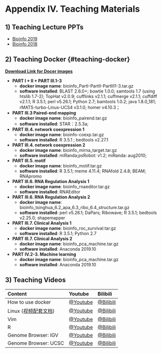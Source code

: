 # Appendix IV. Teaching Materials

## 1\) Teaching Lecture PPTs

* [Bioinfo 2019](https://cloud.tsinghua.edu.cn/d/b707e65b559549069938/?p=/bioinfo2019&mode=list)
* [Bioinfo 2018](https://cloud.tsinghua.edu.cn/d/b707e65b559549069938/?p=/bioinfo2018&mode=list)

## 2\) Teaching Docker {#teaching-docker}

[**Download Link for Docer images**](https://cloud.tsinghua.edu.cn/d/747db0edd36449289b6f/?p=/Docker&mode=list)

* **PART I + II + PART III.1-3**
  * **docker image name**: bioinfo\_PartI-PartII-PartIII1-3.tar.gz
  * **software installed**: BLAST 2.6.0+; bowtie 1.0.0; samtools 1.7 \(using htslib 1.7-2\); TopHat v2.0.9; cufflinks v2.1.1; cuffmerge v2.1.1; cuffdiff v2.1.1; R 3.5.1; perl v5.26.1; Python 2.7; bamtools 1.0.2; java 1.8.0\_181; rMATS-turbo-Linux-UCS4 v3.1.0; homer v4.10.3；
* **PART III.3 Paired-end mapping**
  * **docker image name**: bioinfo\_pairend.tar.gz
  * **software installed**: STAR：2.5.3a;
* **PART III.4. network coexpression 1**
  * **docker image name**: bioinfo\-coexp.tar.gz
  * **software installed**: R 3.5.1 ; bedtools v2.27.1 
* **PART III.4. network coexpression 2**  
  * **docker image name**: bioinfo_mirna_target.tar.gz
  * **software installed**: miRanda;psRobot: v1.2; miRanda: aug2010; 
* **PART III.5. motif**
  * **docker image name**: bioinfo_motif.tar.gz
  * **software installed**: R 3.5.1; meme 4.11.4; RNAfold 2.4.8; BEAM; RNApromo 
* **PART III.6. RNA Regulation Analysis 1** 
  * **docker image name**:  bioinfo_rnaeditor.tar.gz
  * **software installed**:   RNAEditor
* **PART III.6. RNA Regulation Analysis 2**
  * **docker image name**: bioinfo_tsinghua_6.2_apa_6.3_ribo_6.4_structure.tar.gz
  * **software installed**:  perl v5.26.1; DaPars; Ribowave; R 3.5.1; bedtools v2.25.0; shapemapper 
* **PART III.7. Clinical Analysis 1** 
  * **docker image name**: bioinfo_roc_survival.tar.gz
  * **software installed**: R 3.5.1; Python 2.7 
* **PART III.7. Clinical Analysis 2** 
  * **docker image name**: bioinfo_pca_machine.tar.gz
  * **software installed**: Anaconda 2019.10
* **PART IV.2-3. Machine learning** 
  * **docker image name**: bioinfo_pca_machine.tar.gz
  * **software installed**: Anaconda 2019.10

## 3\) Teaching Videos

| Content | Youtube | Bilibili |
| :--- | :--- | :--- |
| How to use docker | [@Youtube](https://youtu.be/vp0t2T1KFG4) | [@Bilibili](https://www.bilibili.com/video/av66604789?pop_share=1) |
| Linux \([视频配套文档](https://lulab1.gitbook.io/training/part-i.-programming-skills/2.linux)\) | [@Youtube](https://youtu.be/cOmJvMjn5CU)  | [@Bilibili](https://player.bilibili.com/player.html?aid=30590225&cid=53392482&page=1)  |
| Vim |  [@Youtube](https://youtu.be/isKMZMlSWa0) |  [@Bilibili](https://www.bilibili.com/video/av66604626?pop_share=1) |
| R | [@Youtube](https://youtu.be/A0YKZgxvpXM) |  [@Bilibili](https://player.bilibili.com/player.html?aid=30590474&cid=53392848&page=1) |
| Genome Browser: IGV | [@Youtube](https://youtu.be/6_1ZcVw7ptU) | [@Bilibili](https://www.bilibili.com/video/av30448472/) |
| Genome Browser: UCSC | [@Youtube](https://youtu.be/eTgEtfI65hA) | [@Bilibili](https://www.bilibili.com/video/av30448417) |

